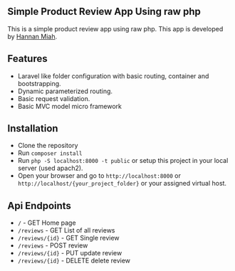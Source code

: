 ## Simple Product Review App Using raw php

This is a simple product review app using raw php. This app is developed
by [Hannan Miah](https://www.facebook.com/dark.d3vi1).

## Features

- Laravel like folder configuration with basic routing, container and bootstrapping.
- Dynamic parameterized routing.
- Basic request validation.
- Basic MVC model micro framework

## Installation

- Clone the repository
- Run `composer install`
- Run `php -S localhost:8000 -t public` or setup this project in your local server (used apach2).
- Open your browser and go to `http://localhost:8000` or `http://localhost/{your_project_folder}` or your assigned
  virtual host.

## Api Endpoints

- `/` - GET Home page
- `/reviews` - GET List of all reviews
- `/reviews/{id}` - GET Single review
- `/reviews` - POST review
- `/reviews/{id}` - PUT update review
- `/reviews/{id}` - DELETE delete review
